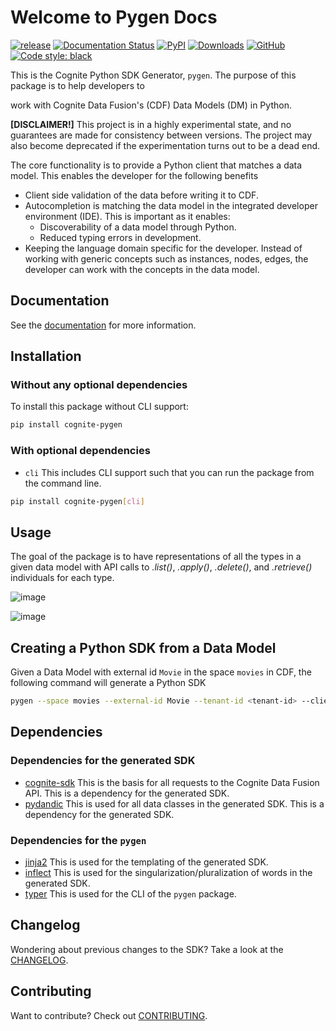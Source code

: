 # Welcome to Pygen Docs
[![release](https://img.shields.io/github/actions/workflow/status/cognitedata/pygen/release.yaml?style=for-the-badge)](https://github.com/cognitedata/pygen/actions/workflows/release.yaml)
[![Documentation Status](https://readthedocs.com/projects/cognite-pygen/badge/?version=latest&style=for-the-badge)](https://cognite-pygen.readthedocs-hosted.com/en/latest/?badge=latest)
[![PyPI](https://img.shields.io/pypi/v/cognite-pygen?style=for-the-badge)](https://pypi.org/project/cognite-pygen/)
[![Downloads](https://img.shields.io/pypi/dm/cognite-pygen?style=for-the-badge)](https://pypistats.org/packages/cognite-pygen)
[![GitHub](https://img.shields.io/github/license/cognitedata/pygen?style=for-the-badge)](https://github.com/cognitedata/pygen/blob/master/LICENSE)
[![Code style: black](https://img.shields.io/badge/code%20style-black-000000.svg?style=for-the-badge)](https://github.com/ambv/black)

This is the Cognite Python SDK Generator, `pygen`. The purpose of this package is to help developers to

work with Cognite Data Fusion's (CDF) Data Models (DM) in Python.

**[DISCLAIMER!]** This project is in a highly experimental state, and no guarantees are made for consistency between
versions. The project may also become deprecated if the experimentation turns out to be a dead end.


The core functionality is to provide a Python client that matches a data model. This enables the developer for the following
benefits

* Client side validation of the data before writing it to CDF.
* Autocompletion is matching the data model in the integrated developer environment (IDE). This is important as it enables:
  * Discoverability of a data model through Python.
  * Reduced typing errors in development.
* Keeping the language domain specific for the developer. Instead of working with generic concepts such as instances,
  nodes, edges, the developer can work with the concepts in the data model.

## Documentation

See the [documentation](https://cognite-pygen.readthedocs-hosted.com/en/latest/) for more information.

## Installation

### Without any optional dependencies

To install this package without CLI support:
```bash
pip install cognite-pygen
```

### With optional dependencies

* `cli` This includes CLI support such that you can run the package from the command line.

```bash
pip install cognite-pygen[cli]
```

## Usage

The goal of the package is to have representations of all the types in a given data model with API calls to *.list()*,
*.apply()*, *.delete()*, and *.retrieve()* individuals for each type.

![image](https://github.com/cognitedata/pygen/assets/60234212/b9942595-424c-4c5e-8a9c-37a43e0a5a7c)

![image](https://github.com/cognitedata/pygen/assets/60234212/70a5f6b0-cec0-4178-93e1-4f9902658638)


## Creating a Python SDK from a Data Model

Given a Data Model with external id `Movie` in the space `movies` in CDF, the following command will generate a Python SDK
```bash
pygen --space movies --external-id Movie --tenant-id <tenant-id> --client-id <client-id> --client-secret <client-secret> --cdf-cluster <cdf-cluster> --cdf-procect <cdf-project>
```

## Dependencies

### Dependencies for the generated SDK

* [cognite-sdk](https://cognite-sdk-python.readthedocs-hosted.com/en/latest/) This is the basis for all requests to the Cognite Data Fusion API. This is a dependency for the generated SDK.
* [pydandic](https://docs.pydantic.dev/latest/) This is used for all data classes in the generated SDK. This is a dependency for the generated SDK.

### Dependencies for the `pygen`

* [jinja2](https://jinja.palletsprojects.com/en/3.1.x/) This is used for the templating of the generated SDK.
* [inflect](https://pypi.org/project/inflect/) This is used for the singularization/pluralization of words in the generated SDK.
* [typer](https://typer.tiangolo.com/) This is used for the CLI of the `pygen` package.


## Changelog
Wondering about previous changes to the SDK? Take a look at the [CHANGELOG](https://github.com/cognitedata/pygen/blob/master/docs/CHANGELOG.md).

## Contributing
Want to contribute? Check out [CONTRIBUTING](https://github.com/cognitedata/pygen/blob/master/CONTRIBUTING.md).
